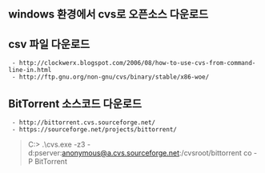 ## windows 환경에서 cvs로 오픈소스 다운로드  

csv 파일 다운로드  
---
```
 - http://clockwerx.blogspot.com/2006/08/how-to-use-cvs-from-command-line-in.html
 - http://ftp.gnu.org/non-gnu/cvs/binary/stable/x86-woe/
```

BitTorrent 소스코드 다운로드  
---

```
 - http://bittorrent.cvs.sourceforge.net/
 - https://sourceforge.net/projects/bittorrent/
```  
> C:\> .\cvs.exe -z3 -d:pserver:anonymous@a.cvs.sourceforge.net:/cvsroot/bittorrent co -P
 BitTorrent
